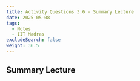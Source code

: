 ```yaml
---
title: Activity Questions 3.6 - Summary Lecture
date: 2025-05-08
tags:
  - Notes 
  - IIT Madras
excludeSearch: false
weight: 36.5
---
```



## Summary Lecture